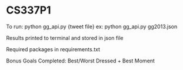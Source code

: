 # CS337P1

To run: python gg_api.py {tweet file}
ex: python gg_api.py gg2013.json

Results printed to terminal and stored in json file

Required packages in requirements.txt

Bonus Goals Completed: Best/Worst Dressed + Best Moment
